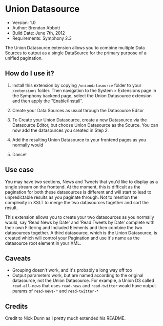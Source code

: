 # Union Datasource

* Version: 1.0
* Author: Brendan Abbott
* Build Date: June 7th, 2012
* Requirements: Symphony 2.3

The Union Datasource extension allows you to combine multiple Data Sources to output as a single DataSource for the primary purpose of a unified pagination.

## How do I use it?

1. Install this extension by copying `/uniondatasource` folder to your `/extensions` folder. Then navigation to the System > Extensions page in the Symphony backend page, select the Union Datasource extension and then apply the "Enable/Install".

2. Create your Data Sources as usual through the Datasource Editor

3. To Create your Union Datasource, create a new Datasource via the Datasource Editor, but choose Union Datasource as the Source. You can now add the datasources you created in Step 2.

4. Add the resulting Union Datasource to your frontend pages as you normally would

5. Dance!

## Use case

You may have two sections, News and Tweets that you'd like to display as a single stream on the frontend. At the moment, this is difficult as the pagination for both these datasources is different and will start to lead to unpredictable results as you paginate through. Not to mention the complexity in XSLT to merge the two datasources together and sort the result.

This extension allows you to create your two datasources as you normally would, say 'Read News by Date' and 'Read Tweets by Date' complete with their own Filtering and Included Elements and then combine the two datasources together. A third datasource, which is the Union Datasource, is created which will control your Pagination and use it's name as the datasource root element in your XML.

## Caveats

* Grouping doesn't work, and it's probably a long way off too
* Output parameters work, but are named according to the original datasource,
not the Union Datasource. For example, a Union DS called `read-all-news` that
uses `read-news` and `read-twitter` would have output params of `read-news-*`
and `read-twitter-*`

## Credits

Credit to Nick Dunn as I pretty much extended his README.